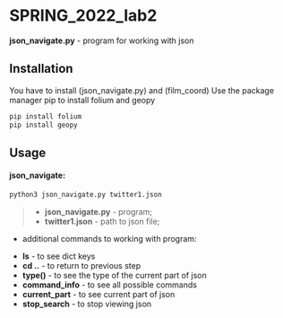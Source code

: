 # SPRING_2022_lab2
**json_navigate.py** - program for working with json
## Installation
You have to install (json_navigate.py) and (film_coord)
Use the package manager pip to install folium and geopy
```bash
pip install folium
pip install geopy
```
## Usage
#### json_navigate:
```bash
python3 json_navigate.py twitter1.json
```
>+ **json_navigate.py** - program;
>+ **twitter1.json** - path to json file;
+ additional commands to working with program:
- **ls** - to see dict keys
- **cd ..** - to return to previous step
- **type()** - to see the type of the current part of json
- **command_info** - to see all possible commands
- **current_part** - to see current part of json
- **stop_search** - to stop viewing json
